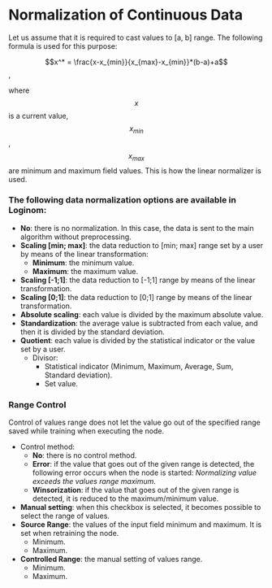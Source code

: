 # Normalization of Continuous Data

Let us assume that it is required to cast values to [a, b] range. The following formula is used for this purpose:

$$x^* = \frac{x-x_{min}}{x_{max}-x_{min}}*(b-a)+a$$ ,

where $$x$$ is a current value, $$x_{min}$$, $$x_{max}$$ are minimum and maximum field values. This is how the linear normalizer is used.

### The following data normalization options are available in Loginom:

* **No**: there is no normalization. In this case, the data is sent to the main algorithm without preprocessing.
* **Scaling [min; max]**: the data reduction to [min; max] range set by a user by means of the linear transformation:
   * **Minimum**: the minimum value.
   * **Maximum**: the maximum value.
* **Scaling [-1;1]**: the data reduction to [-1;1] range by means of the linear transformation.
* **Scaling [0;1]**: the data reduction to [0;1] range by means of the linear transformation.
* **Absolute scaling**: each value is divided by the maximum absolute value.
* **Standardization**: the average value is subtracted from each value, and then it is divided by the standard deviation.
* **Quotient**: each value is divided by the statistical indicator or the value set by a user.
   * Divisor:
      * Statistical indicator (Minimum, Maximum, Average, Sum, Standard deviation).
      * Set value.

### Range Control

Control of values range does not let the value go out of the specified range saved while training when executing the node.

* Control method:
   * **No**: there is no control method.
   * **Error**: if the value that goes out of the given range is detected, the following error occurs when the node is started: *Normalizing value exceeds the values range maximum*.
   * **Winsorization**: if the value that goes out of the given range is detected, it is reduced to the maximum/minimum value.
* **Manual setting**: when this checkbox is selected, it becomes possible to select the range of values.
* **Source Range**: the values of the input field minimum and maximum. It is set when retraining the node.
   * Minimum.
   * Maximum.
* **Controlled Range**: the manual setting of values range.
   * Minimum.
   * Maximum.

